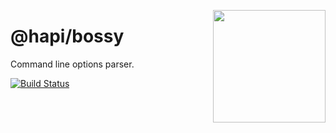<a href="http://hapijs.com"><img src="https://raw.githubusercontent.com/hapijs/assets/master/images/family.png" width="180px" align="right" /></a>

# @hapi/bossy

Command line options parser.

[![Build Status](https://secure.travis-ci.org/hapijs/bossy.png)](http://travis-ci.org/hapijs/bossy)